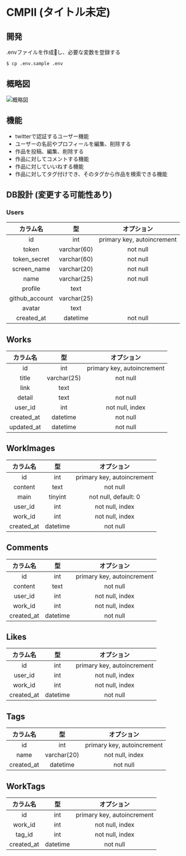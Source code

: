 # CMPⅡ (タイトル未定)

## 開発
.envファイルを作成し、必要な変数を登録する
```sh
$ cp .env.sample .env
```

## 概略図

![概略図](https://user-images.githubusercontent.com/21101122/34324632-433dcc46-e8bd-11e7-9cc3-893aff638a5e.jpg)

## 機能

- twitterで認証するユーザー機能
- ユーザーの名前やプロフィールを編集、削除する
- 作品を投稿、編集、削除する
- 作品に対してコメントする機能
- 作品に対していいねする機能
- 作品に対してタグ付けでき、そのタグから作品を検索できる機能

## DB設計 (変更する可能性あり)

### Users

|カラム名|型|オプション|
|:-:|:-:|:-:|
|id|int|primary key, autoincrement|
|token|varchar(60)|not null|
|token_secret|varchar(60)|not null|
|screen_name|varchar(20)|not null|
|name|varchar(25)|not null|
|profile|text||
|github_account|varchar(25)||
|avatar|text||
|created_at|datetime|not null|

## Works

|カラム名|型|オプション|
|:-:|:-:|:-:|
|id|int|primary key, autoincrement|
|title|varchar(25)|not null|
|link|text||
|detail|text|not null||
|user_id|int|not null, index|
|created_at|datetime|not null||
|updated_at|datetime|not null|

## WorkImages

|カラム名|型|オプション|
|:-:|:-:|:-:|
|id|int|primary key, autoincrement|
|content|text|not null|
|main|tinyint|not null, default: 0|
|user_id|int|not null, index|
|work_id|int|not null, index|
|created_at|datetime|not null|

## Comments

|カラム名|型|オプション|
|:-:|:-:|:-:|
|id|int|primary key, autoincrement|
|content|text|not null|
|user_id|int|not null, index|
|work_id|int|not null, index|
|created_at|datetime|not null|

## Likes

|カラム名|型|オプション|
|:-:|:-:|:-:|
|id|int|primary key, autoincrement|
|user_id|int|not null, index|
|work_id|int|not null, index|
|created_at|datetime|not null|

## Tags

|カラム名|型|オプション|
|:-:|:-:|:-:|
|id|int|primary key, autoincrement|
|name|varchar(20)|not null, index|
|created_at|datetime|not null|

## WorkTags

|カラム名|型|オプション|
|:-:|:-:|:-:|
|id|int|primary key, autoincrement|
|work_id|int|not null, index|
|tag_id|int|not null, index|
|created_at|datetime|not null|
